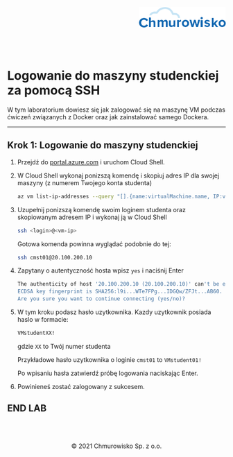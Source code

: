 <img src="./img/logo.png" alt="Chmurowisko logo" width="200" align="right">
<br><br>
<br><br>
<br><br>

# Logowanie do maszyny studenckiej za pomocą SSH

W tym laboratorium dowiesz się jak zalogować się na maszynę VM podczas ćwiczeń związanych z Docker oraz jak zainstalować samego Dockera.

---

## Krok 1: Logowanie do maszyny studenckiej

1. Przejdź do [portal.azure.com](https://portal.azure.com) i uruchom Cloud Shell.
1. W Cloud Shell wykonaj ponizszą komendę i skopiuj adres IP dla swojej maszyny (z numerem Twojego konta studenta)

    ```bash
    az vm list-ip-addresses --query "[].{name:virtualMachine.name, IP:virtualMachine.network.publicIpAddresses[0].ipAddress}" -o table
    ```

1. Uzupełnij ponizszą komendę swoim loginem studenta oraz skopiowanym adresem IP i wykonaj ją w Cloud Shell

    ```bash
    ssh <login>@<vm-ip>
    ```

    Gotowa komenda powinna wyglądać podobnie do tej:

    ```bash
    ssh cmst01@20.100.200.10
    ```

1. Zapytany o autentyczność hosta wpisz `yes` i naciśnij Enter

    ```bash
    The authenticity of host '20.100.200.10 (20.100.200.10)' can't be established.
    ECDSA key fingerprint is SHA256:l9i...WTe7FPg...IDGQw/ZFJt...AB60.
    Are you sure you want to continue connecting (yes/no)?
    ```

1. W tym kroku podasz hasło uzytkownika. Kazdy uzytkownik posiada haslo w formacie:

    ```bash
    VMstudentXX!
    ```

    gdzie `XX` to Twój numer studenta

    Przykładowe hasło uzytkownika o loginie `cmst01` to `VMstudent01!`

    Po wpisaniu hasła zatwierdź próbę logowania naciskając Enter.

1. Powinieneś zostać zalogowany z sukcesem.

## END LAB

<br><br>

<center><p>&copy; 2021 Chmurowisko Sp. z o.o.<p></center>
